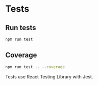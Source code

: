 # Tests

## Run tests
```bash
npm run test
```

## Coverage
```bash
npm run test -- --coverage
```

Tests use React Testing Library with Jest.